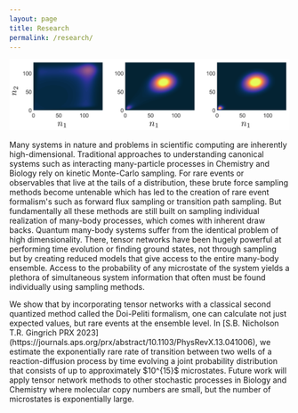 ```yaml
---
layout: page
title: Research
permalink: /research/
---
```


<div class="figure-container-horizontal-full">
    <div class="figure">
         <img src="../images/output.png">
  </div>
</div>
<p>
Many systems in nature and problems in scientific computing are inherently high-dimensional. Traditional approaches to understanding canonical systems such as interacting many-particle processes in Chemistry and Biology rely on kinetic Monte-Carlo sampling. For rare events or observables that live at the tails of a distribution, these brute force sampling methods become untenable which has led to the creation of rare event formalism's such as forward flux sampling or transition path sampling. But fundamentally all these methods are still built on sampling individual realization of many-body processes, which comes with inherent draw backs. Quantum many-body systems suffer from the identical problem of high dimensionality. There, tensor networks have been hugely powerful at performing time evolution or finding ground states, not through sampling but by creating reduced models that give access to the entire many-body ensemble. Access to the probability of any microstate of the system yields a plethora of simultaneous system information that often must be found individually using sampling methods.
</p>
<p>
We show that by incorporating tensor networks with a classical second quantized method called the Doi-Peliti formalism, one can calculate not just expected values, but rare events at the ensemble level. In [S.B. Nicholson T.R. Gingrich PRX 2023](https://journals.aps.org/prx/abstract/10.1103/PhysRevX.13.041006), we estimate the exponentially rare rate of transition between two wells of a reaction-diffusion process by time evolving a joint probability distribution that consists of up to approximately $10^{15}$ microstates. Future work will apply tensor network methods to other stochastic processes in Biology and Chemistry where molecular copy numbers are small, but the number of microstates is exponentially large.
</p>
